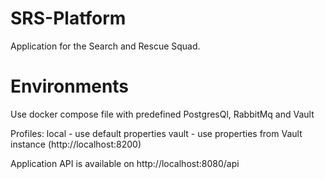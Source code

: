 # SRS-Platform
Application for the Search and Rescue Squad.

# Environments
Use docker compose file with predefined PostgresQl, RabbitMq and Vault

Profiles:
    local - use default properties
    vault - use properties from Vault instance (http://localhost:8200)

Application API is available on http://localhost:8080/api